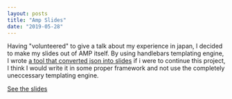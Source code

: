 ```yaml
---
layout: posts
title: "Amp Slides"
date: "2019-05-28"
---
```


Having "volunteered" to give a talk about my experience in japan, I decided to make my slides out of AMP itself. By using handlebars templating engine, I wrote [a tool that converted json into slides](https://github.com/Tzyinc/amp-playground) if i were to continue this project, I think I would write it in some proper framework and not use the completely uneccessary templating engine.

[See the slides](https://httpserve.tenzhiyang.com/AMPslides/)
